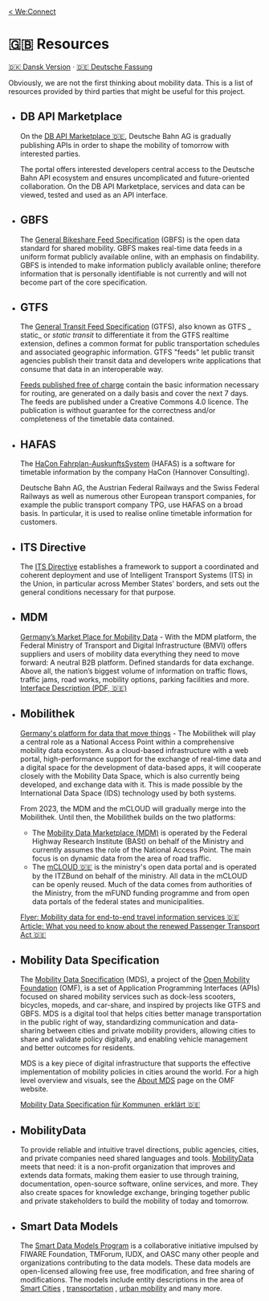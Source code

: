 [< We:Connect](README.md)

# 🇬🇧 Resources

[🇩🇰 Dansk Version](resources-da.md) · [🇩🇪 Deutsche Fassung](resources-de.md)

Obviously, we are not the first thinking about mobility data. This is a list of resources provided by third parties that
might be useful for this project.

* ## DB API Marketplace

  On the [DB API Marketplace 🇩🇪](https://developers.deutschebahn.com/db-api-marketplace/apis/), Deutsche Bahn AG is
  gradually publishing APIs in order to shape the mobility of tomorrow with interested parties.

  The portal offers interested developers central access to the Deutsche Bahn API ecosystem and ensures uncomplicated
  and future-oriented collaboration. On the DB API Marketplace, services and data can be viewed, tested and used as an
  API interface.

* ## GBFS

  The [General Bikeshare Feed Specification](https://github.com/NABSA/gbfs) (GBFS) is the open data standard for shared
  mobility. GBFS makes real-time data feeds in a uniform format publicly available online, with an emphasis on
  findability. GBFS is intended to make information publicly available online; therefore information that is personally
  identifiable is not currently and will not become part of the core specification.

* ## GTFS

  The [General Transit Feed Specification](https://developers.google.com/transit/gtfs) (GTFS), also known as GTFS _
  static_ or _static transit_ to differentiate it from the GTFS realtime extension, defines a common format for public
  transportation schedules and associated geographic information. GTFS "feeds" let public transit agencies publish their
  transit data and developers write applications that consume that data in an interoperable way.

  [Feeds published free of charge](https://www.gtfs.de/en/feeds/) contain the basic information necessary for routing,
  are generated on a daily basis and cover the next 7 days. The feeds are published under a Creative Commons 4.0
  licence. The publication is without guarantee for the correctness and/or completeness of the timetable data contained.

* ## HAFAS

  The [HaCon Fahrplan-AuskunftsSystem](https://docs.marudor.de/) (HAFAS) is a software for timetable information
  by the company HaCon (Hannover Consulting).

  Deutsche Bahn AG, the Austrian Federal Railways and the Swiss Federal Railways as well as numerous other European
  transport companies, for example the public transport company TPG, use HAFAS on a broad basis. In particular, it is
  used to realise online timetable information for customers.

* ## ITS Directive

  The [ITS Directive](docs/CELEX%2002010L0040-20180109%20EN%20TXT.pdf) establishes a framework to support a coordinated
  and coherent deployment and use of Intelligent Transport Systems (ITS) in the Union, in particular across Member
  States'
  borders, and sets out the general conditions necessary for that purpose.

* ## MDM

  [Germany’s Market Place for Mobility Data](https://www.mdm-portal.de/?lang=en) - With the MDM platform, the
  Federal Ministry of Transport and Digital Infrastructure (BMVI) offers suppliers and users of mobility data everything
  they need to move forward: A neutral B2B platform. Defined standards for data exchange. Above all, the nation’s
  biggest volume of information on traffic flows, traffic jams, road works, mobility options, parking facilities and
  more.
  [Interface Description (PDF, 🇩🇪)](docs/mdm-technische-schnittstellenbeschreibung-v2.8.0.pdf)

* ## Mobilithek

  [Germany's platform for data that move things](https://www.bmvi.de/SharedDocs/DE/Artikel/DG/mobilithek.html) - The
  Mobilithek will play a central role as a National Access Point within a comprehensive mobility data ecosystem. As a
  cloud-based infrastructure with a web portal, high-performance support for the exchange of real-time data and a
  digital space for the development of data-based apps, it will cooperate closely with the Mobility Data Space, which is
  also currently being developed, and exchange data with it. This is made possible by the International Data Space (IDS)
  technology used by both systems.

  From 2023, the MDM and the mCLOUD will gradually merge into the Mobilithek. Until then, the Mobilithek builds on the
  two platforms:

  * The [Mobility Data Marketplace (MDM)](https://www.mdm-portal.de/?lang=en) is operated by the Federal Highway
    Research Institute (BASt) on behalf of the Ministry and currently assumes the role of the National Access Point.
    The main focus is on dynamic data from the area of road traffic.
  * The [mCLOUD 🇩🇪](https://www.mcloud.de/) is the ministry's open data portal and is operated by the ITZBund on
    behalf of the ministry. All data in the mCLOUD can be openly reused. Much of the data comes from authorities of
    the Ministry, from the mFUND funding programme and from open data portals of the federal states and
    municipalities.

  [Flyer: Mobility data for end-to-end travel information services 🇩🇪](docs/multimodale-reisefunktionen-flyer.pdf)<br>
  [Article: What you need to know about the renewed Passenger Transport Act 🇩🇪](https://emmett.io/article/regeln-inhalte-personenbefoerderungsgesetz-pbefg)

* ## Mobility Data Specification

  The [Mobility Data Specification](https://github.com/openmobilityfoundation/mobility-data-specification) (MDS), a
  project of the [Open Mobility Foundation](http://www.openmobilityfoundation.org/) (OMF), is a set of Application
  Programming Interfaces (APIs) focused on shared mobility services such as dock-less scooters, bicycles, mopeds, and
  car-share, and inspired by projects like GTFS and GBFS. MDS is a digital tool that helps cities better manage
  transportation in the public right of way, standardizing communication and data-sharing between cities and private
  mobility providers, allowing cities to share and validate policy digitally, and enabling vehicle management and better
  outcomes for residents.

  MDS is a key piece of digital infrastructure that supports the effective implementation of mobility policies in cities
  around the world. For a high level overview and visuals, see
  the [About MDS](https://www.openmobilityfoundation.org/about-mds/) page on the OMF website.

  [Mobility Data Specification für Kommunen, erklärt 🇩🇪](https://radforschung.org/log/mds-fuer-kommunen-erklaert/)

* ## MobilityData

  To provide reliable and intuitive travel directions, public agencies, cities, and private companies need shared
  languages and tools. [MobilityData](https://mobilitydata.org) meets that need: it is a non-profit organization that
  improves and extends data formats, making them easier to use through training, documentation, open-source software,
  online services, and more. They also create spaces for knowledge exchange, bringing together public and private
  stakeholders to build the mobility of today and tomorrow.

* ## Smart Data Models

  The [Smart Data Models Program](https://smartdatamodels.org) is a collaborative initiative impulsed by FIWARE
  Foundation, TMForum, IUDX, and OASC many other people and organizations contributing to the data models.
  These data models are open-licensed allowing free use, free modification, and free sharing of modifications.
  The models include entity descriptions in the area of [Smart Cities](https://github.com/smart-data-models/SmartCities)
  , [transportation](https://github.com/smart-data-models/dataModel.Transportation)
  , [urban mobility](https://github.com/smart-data-models/dataModel.UrbanMobility) and many more.

